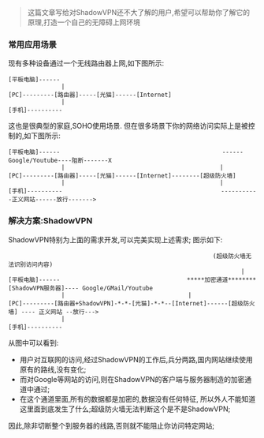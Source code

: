 > 这篇文章写给对ShadowVPN还不大了解的用户,希望可以帮助你了解它的原理,打造一个自己的无障碍上网环境

### 常用应用场景

现有多种设备通过一个无线路由器上网,如下图所示:

```
[平板电脑]------  
               |    
[PC]---------[路由器]-----[光猫]------[Internet]    
               |    
[手机]----------
```

这也是很典型的家庭,SOHO使用场景. 但在很多场景下你的网络访问实际上是被控制的,如下图所示:

```
[平板电脑]------                                              ------Google/Youtube----阻断-------X
               |                                            |
[PC]---------[路由器]-----[光猫]------[Internet]--------[超级防火墙]  
               |                                            |
[手机]----------                                             -----------正义网站------放行------->
```

### 解决方案:ShadowVPN
ShadowVPN特别为上面的需求开发,可以完美实现上述需求; 图示如下:

```
                                                          (超级防火墙无法识别访问内容)
                                                                  |
[平板电脑]------                                    *****加密通道********[ShadowVPN服务器]---- Google/GMail/Youtube
               |                                   |             
[PC]---------[路由器+ShadowVPN]-*-*-[光猫]-*-*--[Internet]------[超级防火墙] ---- 正义网站 --放行--->    
               |    
[手机]----------
```

从图中可以看到:
* 用户对互联网的访问,经过ShadowVPN的工作后,兵分两路,国内网站继续使用原有的路线,没有变化; 
* 而对Google等网站的访问,则在ShadowVPN的客户端与服务器制造的加密通道中通过;
* 在这个通道里面,所有的数据都是加密的,数据没有任何特征, 所以外人不能知道这里面到底发生了什么;超级防火墙无法判断这个是不是ShadowVPN;

因此,除非切断整个到服务器的线路,否则就不能阻止你访问特定网站;


